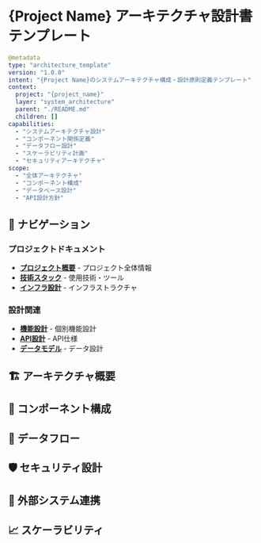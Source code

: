 # {Project Name} アーキテクチャ設計書テンプレート

```yaml
@metadata
type: "architecture_template"
version: "1.0.0"
intent: "{Project Name}のシステムアーキテクチャ構成・設計原則定義テンプレート"
context:
  project: "{project_name}"
  layer: "system_architecture"
  parent: "./README.md"
  children: []
capabilities:
  - "システムアーキテクチャ設計"
  - "コンポーネント関係定義"
  - "データフロー設計"
  - "スケーラビリティ計画"
  - "セキュリティアーキテクチャ"
scope:
  - "全体アーキテクチャ"
  - "コンポーネント構成"
  - "データベース設計"
  - "API設計方針"
```

## 📑 ナビゲーション

### プロジェクトドキュメント
- **[プロジェクト概要](./README.md)** - プロジェクト全体情報
- **[技術スタック](./tech-stack-template.md)** - 使用技術・ツール
- **[インフラ設計](../infrastructure/)** - インフラストラクチャ

### 設計関連
- **[機能設計](./feature/)** - 個別機能設計
- **[API設計](../design/api-template.md)** - API仕様
- **[データモデル](../design/data-model-template.md)** - データ設計

## 🏗 アーキテクチャ概要

## 🧩 コンポーネント構成

## 🔄 データフロー

## 🛡 セキュリティ設計

## 🔌 外部システム連携

## 📈 スケーラビリティ
